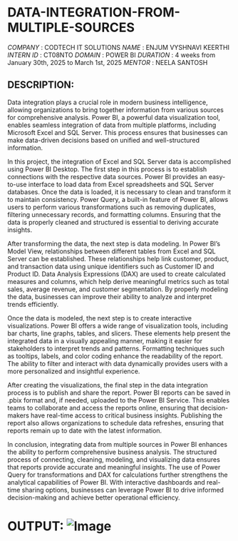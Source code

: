 # DATA-INTEGRATION-FROM-MULTIPLE-SOURCES
*COMPANY* : CODTECH IT SOLUTIONS
*NAME* : ENJUM VYSHNAVI KEERTHI
*INTERN ID* : CT08NTO
*DOMAIN* : POWER BI
*DURATION* :  4 weeks from January 30th, 2025 to March 1st, 2025
*MENTOR* : NEELA SANTOSH

## DESCRIPTION: 
Data integration plays a crucial role in modern business intelligence, allowing organizations to bring together information from various sources for comprehensive analysis. Power BI, a powerful data visualization tool, enables seamless integration of data from multiple platforms, including Microsoft Excel and SQL Server. This process ensures that businesses can make data-driven decisions based on unified and well-structured information.

In this project, the integration of Excel and SQL Server data is accomplished using Power BI Desktop. The first step in this process is to establish connections with the respective data sources. Power BI provides an easy-to-use interface to load data from Excel spreadsheets and SQL Server databases. Once the data is loaded, it is necessary to clean and transform it to maintain consistency. Power Query, a built-in feature of Power BI, allows users to perform various transformations such as removing duplicates, filtering unnecessary records, and formatting columns. Ensuring that the data is properly cleaned and structured is essential to deriving accurate insights.

After transforming the data, the next step is data modeling. In Power BI’s Model View, relationships between different tables from Excel and SQL Server can be established. These relationships help link customer, product, and transaction data using unique identifiers such as Customer ID and Product ID. Data Analysis Expressions (DAX) are used to create calculated measures and columns, which help derive meaningful metrics such as total sales, average revenue, and customer segmentation. By properly modeling the data, businesses can improve their ability to analyze and interpret trends efficiently.

Once the data is modeled, the next step is to create interactive visualizations. Power BI offers a wide range of visualization tools, including bar charts, line graphs, tables, and slicers. These elements help present the integrated data in a visually appealing manner, making it easier for stakeholders to interpret trends and patterns. Formatting techniques such as tooltips, labels, and color coding enhance the readability of the report. The ability to filter and interact with data dynamically provides users with a more personalized and insightful experience.

After creating the visualizations, the final step in the data integration process is to publish and share the report. Power BI reports can be saved in .pbix format and, if needed, uploaded to the Power BI Service. This enables teams to collaborate and access the reports online, ensuring that decision-makers have real-time access to critical business insights. Publishing the report also allows organizations to schedule data refreshes, ensuring that reports remain up to date with the latest information.

In conclusion, integrating data from multiple sources in Power BI enhances the ability to perform comprehensive business analysis. The structured process of connecting, cleaning, modeling, and visualizing data ensures that reports provide accurate and meaningful insights. The use of Power Query for transformations and DAX for calculations further strengthens the analytical capabilities of Power BI. With interactive dashboards and real-time sharing options, businesses can leverage Power BI to drive informed decision-making and achieve better operational efficiency.

# OUTPUT: ![Image](https://github.com/user-attachments/assets/d2887052-b58e-4cc1-b675-5c0131eb36a4)
